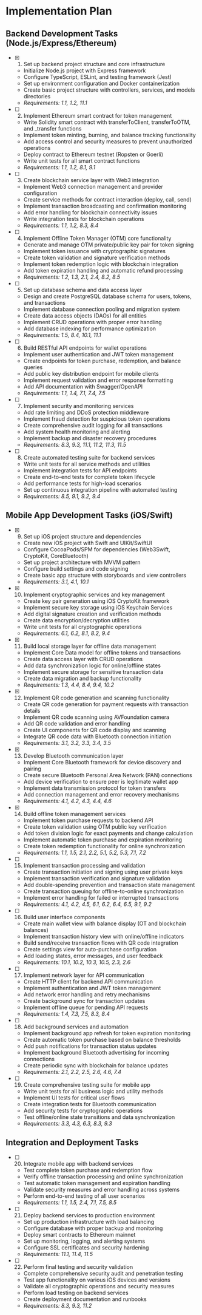# Implementation Plan

## Backend Development Tasks (Node.js/Express/Ethereum)

- [x] 1. Set up backend project structure and core infrastructure
  - Initialize Node.js project with Express framework
  - Configure TypeScript, ESLint, and testing framework (Jest)
  - Set up environment configuration and Docker containerization
  - Create basic project structure with controllers, services, and models directories
  - _Requirements: 1.1, 1.2, 11.1_

- [ ] 2. Implement Ethereum smart contract for token management
  - Write Solidity smart contract with transferToClient, transferToOTM, and _transfer functions
  - Implement token minting, burning, and balance tracking functionality
  - Add access control and security measures to prevent unauthorized operations
  - Deploy contract to Ethereum testnet (Ropsten or Goerli)
  - Write unit tests for all smart contract functions
  - _Requirements: 1.1, 1.2, 8.1, 9.1_

- [ ] 3. Create blockchain service layer with Web3 integration
  - Implement Web3 connection management and provider configuration
  - Create service methods for contract interaction (deploy, call, send)
  - Implement transaction broadcasting and confirmation monitoring
  - Add error handling for blockchain connectivity issues
  - Write integration tests for blockchain operations
  - _Requirements: 1.1, 1.2, 8.3, 8.4_

- [ ] 4. Implement Offline Token Manager (OTM) core functionality
  - Generate and manage OTM private/public key pair for token signing
  - Implement token issuance with cryptographic signatures
  - Create token validation and signature verification methods
  - Implement token redemption logic with blockchain integration
  - Add token expiration handling and automatic refund processing
  - _Requirements: 1.2, 1.3, 2.1, 2.4, 8.2, 8.5_

- [ ] 5. Set up database schema and data access layer
  - Design and create PostgreSQL database schema for users, tokens, and transactions
  - Implement database connection pooling and migration system
  - Create data access objects (DAOs) for all entities
  - Implement CRUD operations with proper error handling
  - Add database indexing for performance optimization
  - _Requirements: 1.5, 8.4, 10.1, 11.1_

- [ ] 6. Build RESTful API endpoints for wallet operations
  - Implement user authentication and JWT token management
  - Create endpoints for token purchase, redemption, and balance queries
  - Add public key distribution endpoint for mobile clients
  - Implement request validation and error response formatting
  - Add API documentation with Swagger/OpenAPI
  - _Requirements: 1.1, 1.4, 7.1, 7.4, 7.5_

- [ ] 7. Implement security and monitoring services
  - Add rate limiting and DDoS protection middleware
  - Implement fraud detection for suspicious token operations
  - Create comprehensive audit logging for all transactions
  - Add system health monitoring and alerting
  - Implement backup and disaster recovery procedures
  - _Requirements: 8.3, 9.3, 11.1, 11.2, 11.3, 11.5_

- [ ] 8. Create automated testing suite for backend services
  - Write unit tests for all service methods and utilities
  - Implement integration tests for API endpoints
  - Create end-to-end tests for complete token lifecycle
  - Add performance tests for high-load scenarios
  - Set up continuous integration pipeline with automated testing
  - _Requirements: 8.5, 9.1, 9.2, 9.4_

## Mobile App Development Tasks (iOS/Swift)

- [x] 9. Set up iOS project structure and dependencies
  - Create new iOS project with Swift and UIKit/SwiftUI
  - Configure CocoaPods/SPM for dependencies (Web3Swift, CryptoKit, CoreBluetooth)
  - Set up project architecture with MVVM pattern
  - Configure build settings and code signing
  - Create basic app structure with storyboards and view controllers
  - _Requirements: 3.1, 4.1, 10.1_

- [x] 10. Implement cryptographic services and key management
  - Create key pair generation using iOS CryptoKit framework
  - Implement secure key storage using iOS Keychain Services
  - Add digital signature creation and verification methods
  - Create data encryption/decryption utilities
  - Write unit tests for all cryptographic operations
  - _Requirements: 6.1, 6.2, 8.1, 8.2, 9.4_

- [x] 11. Build local storage layer for offline data management
  - Implement Core Data model for offline tokens and transactions
  - Create data access layer with CRUD operations
  - Add data synchronization logic for online/offline states
  - Implement secure storage for sensitive transaction data
  - Create data migration and backup functionality
  - _Requirements: 1.3, 4.4, 8.4, 9.4, 10.2_

- [x] 12. Implement QR code generation and scanning functionality
  - Create QR code generation for payment requests with transaction details
  - Implement QR code scanning using AVFoundation camera
  - Add QR code validation and error handling
  - Create UI components for QR code display and scanning
  - Integrate QR code data with Bluetooth connection initiation
  - _Requirements: 3.1, 3.2, 3.3, 3.4, 3.5_

- [x] 13. Develop Bluetooth communication layer
  - Implement Core Bluetooth framework for device discovery and pairing
  - Create secure Bluetooth Personal Area Network (PAN) connections
  - Add device verification to ensure peer is legitimate wallet app
  - Implement data transmission protocol for token transfers
  - Add connection management and error recovery mechanisms
  - _Requirements: 4.1, 4.2, 4.3, 4.4, 4.6_

- [x] 14. Build offline token management services
  - Implement token purchase requests to backend API
  - Create token validation using OTM public key verification
  - Add token division logic for exact payments and change calculation
  - Implement automatic token purchase and expiration monitoring
  - Create token redemption functionality for online synchronization
  - _Requirements: 1.1, 1.5, 2.1, 2.2, 5.1, 5.2, 5.3, 7.1, 7.2_

- [ ] 15. Implement transaction processing and validation
  - Create transaction initiation and signing using user private keys
  - Implement transaction verification and signature validation
  - Add double-spending prevention and transaction state management
  - Create transaction queuing for offline-to-online synchronization
  - Implement error handling for failed or interrupted transactions
  - _Requirements: 4.1, 4.2, 4.5, 6.1, 6.2, 6.4, 6.5, 9.1, 9.2_

- [ ] 16. Build user interface components
  - Create main wallet view with balance display (OT and blockchain balances)
  - Implement transaction history view with online/offline indicators
  - Build send/receive transaction flows with QR code integration
  - Create settings view for auto-purchase configuration
  - Add loading states, error messages, and user feedback
  - _Requirements: 10.1, 10.2, 10.3, 10.5, 2.3, 2.6_

- [ ] 17. Implement network layer for API communication
  - Create HTTP client for backend API communication
  - Implement authentication and JWT token management
  - Add network error handling and retry mechanisms
  - Create background sync for transaction updates
  - Implement offline queue for pending API requests
  - _Requirements: 1.4, 7.3, 7.5, 8.3, 8.4_

- [ ] 18. Add background services and automation
  - Implement background app refresh for token expiration monitoring
  - Create automatic token purchase based on balance thresholds
  - Add push notifications for transaction status updates
  - Implement background Bluetooth advertising for incoming connections
  - Create periodic sync with blockchain for balance updates
  - _Requirements: 2.1, 2.2, 2.5, 2.6, 4.6, 7.4_

- [ ] 19. Create comprehensive testing suite for mobile app
  - Write unit tests for all business logic and utility methods
  - Implement UI tests for critical user flows
  - Create integration tests for Bluetooth communication
  - Add security tests for cryptographic operations
  - Test offline/online state transitions and data synchronization
  - _Requirements: 3.3, 4.3, 6.3, 8.3, 9.3_

## Integration and Deployment Tasks

- [ ] 20. Integrate mobile app with backend services
  - Test complete token purchase and redemption flow
  - Verify offline transaction processing and online synchronization
  - Test automatic token management and expiration handling
  - Validate security measures and error handling across systems
  - Perform end-to-end testing of all user scenarios
  - _Requirements: 1.1, 1.5, 2.4, 7.1, 7.5, 8.5_

- [ ] 21. Deploy backend services to production environment
  - Set up production infrastructure with load balancing
  - Configure database with proper backup and monitoring
  - Deploy smart contracts to Ethereum mainnet
  - Set up monitoring, logging, and alerting systems
  - Configure SSL certificates and security hardening
  - _Requirements: 11.1, 11.4, 11.5_

- [ ] 22. Perform final testing and security validation
  - Complete comprehensive security audit and penetration testing
  - Test app functionality on various iOS devices and versions
  - Validate all cryptographic operations and security measures
  - Perform load testing on backend services
  - Create deployment documentation and runbooks
  - _Requirements: 8.3, 9.3, 11.2_